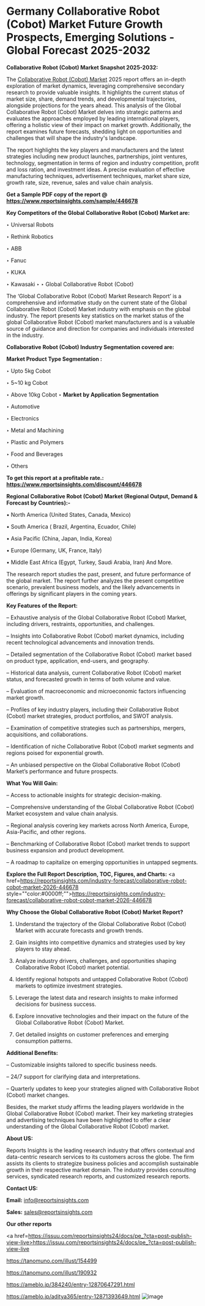 # Germany Collaborative Robot (Cobot) Market Future Growth Prospects, Emerging Solutions - Global Forecast 2025-2032

<strong>Collaborative Robot (Cobot) Market Snapshot 2025-2032:</strong>

The <a href=https://www.reportsinsights.com/sample/446678>Collaborative Robot (Cobot) Market</a> 2025 report offers an in-depth exploration of market dynamics, leveraging comprehensive secondary research to provide valuable insights. It highlights the current status of market size, share, demand trends, and developmental trajectories, alongside projections for the years ahead. This analysis of the Global Collaborative Robot (Cobot) Market delves into strategic patterns and evaluates the approaches employed by leading international players, offering a holistic view of their impact on market growth. Additionally, the report examines future forecasts, shedding light on opportunities and challenges that will shape the industry's landscape.

The report highlights the key players and manufacturers and the latest strategies including new product launches, partnerships, joint ventures, technology, segmentation in terms of region and industry competition, profit and loss ration, and investment ideas. A precise evaluation of effective manufacturing techniques, advertisement techniques, market share size, growth rate, size, revenue, sales and value chain analysis.

<strong>Get a Sample PDF copy of the report @ <a href=https://www.reportsinsights.com/sample/446678 style=color:#0000ff;>https://www.reportsinsights.com/sample/446678</a></strong>

<strong>Key Competitors of the Global Collaborative Robot (Cobot) Market are:</strong>

‣ Universal Robots

‣ Rethink Robotics

‣ ABB

‣ Fanuc

‣ KUKA

‣ Kawasaki
‣ 
‣ Global Collaborative Robot (Cobot)

The ‘Global Collaborative Robot (Cobot) Market Research Report’ is a comprehensive and informative study on the current state of the Global Collaborative Robot (Cobot) Market industry with emphasis on the global industry. The report presents key statistics on the market status of the global Collaborative Robot (Cobot) market manufacturers and is a valuable source of guidance and direction for companies and individuals interested in the industry.

<strong>Collaborative Robot (Cobot) Industry Segmentation covered are:</strong>

<strong>Market Product Type Segmentation :</strong>

‣ Upto 5kg Cobot

‣ 5~10 kg Cobot

‣ Above 10kg Cobot
‣ 
<strong>Market by Application Segmentation</strong>

‣ Automotive

‣ Electronics

‣ Metal and Machining

‣ Plastic and Polymers

‣ Food and Beverages

‣ Others

<strong>To get this report at a profitable rate.: <a href=https://www.reportsinsights.com/discount/446678 style=color:#0000ff;>https://www.reportsinsights.com/discount/446678</a></strong>

<strong>Regional Collaborative Robot (Cobot) Market (Regional Output, Demand &amp; Forecast by Countries):-</strong>

• North America (United States, Canada, Mexico)

• South America ( Brazil, Argentina, Ecuador, Chile)

• Asia Pacific (China, Japan, India, Korea)

• Europe (Germany, UK, France, Italy)

• Middle East Africa (Egypt, Turkey, Saudi Arabia, Iran) And More.

The research report studies the past, present, and future performance of the global market. The report further analyzes the present competitive scenario, prevalent business models, and the likely advancements in offerings by significant players in the coming years.

<strong>Key Features of the Report:</strong>

– Exhaustive analysis of the Global Collaborative Robot (Cobot) Market, including drivers, restraints, opportunities, and challenges.

– Insights into Collaborative Robot (Cobot) market dynamics, including recent technological advancements and innovation trends.

– Detailed segmentation of the Collaborative Robot (Cobot) market based on product type, application, end-users, and geography.

– Historical data analysis, current Collaborative Robot (Cobot) market status, and forecasted growth in terms of both volume and value.

– Evaluation of macroeconomic and microeconomic factors influencing market growth.

– Profiles of key industry players, including their Collaborative Robot (Cobot) market strategies, product portfolios, and SWOT analysis.

– Examination of competitive strategies such as partnerships, mergers, acquisitions, and collaborations.

– Identification of niche Collaborative Robot (Cobot) market segments and regions poised for exponential growth.

– An unbiased perspective on the Global Collaborative Robot (Cobot) Market’s performance and future prospects.

<strong>What You Will Gain:</strong>

– Access to actionable insights for strategic decision-making.

– Comprehensive understanding of the Global Collaborative Robot (Cobot) Market ecosystem and value chain analysis.

– Regional analysis covering key markets across North America, Europe, Asia-Pacific, and other regions.

– Benchmarking of Collaborative Robot (Cobot) market trends to support business expansion and product development.

– A roadmap to capitalize on emerging opportunities in untapped segments.

<strong>Explore the Full Report Description, TOC, Figures, and Charts:</strong>
<a href=https://reportsinsights.com/industry-forecast/collaborative-robot-cobot-market-2026-446678 style=""color:#0000ff;"">https://reportsinsights.com/industry-forecast/collaborative-robot-cobot-market-2026-446678</a>

<strong>Why Choose the Global Collaborative Robot (Cobot) Market Report?</strong>

1. Understand the trajectory of the Global Collaborative Robot (Cobot) Market with accurate forecasts and growth trends.

2. Gain insights into competitive dynamics and strategies used by key players to stay ahead.

3. Analyze industry drivers, challenges, and opportunities shaping Collaborative Robot (Cobot) market potential.

4. Identify regional hotspots and untapped Collaborative Robot (Cobot) markets to optimize investment strategies.

5. Leverage the latest data and research insights to make informed decisions for business success.

6. Explore innovative technologies and their impact on the future of the Global Collaborative Robot (Cobot) Market.

7. Get detailed insights on customer preferences and emerging consumption patterns.

<strong>Additional Benefits:</strong>

– Customizable insights tailored to specific business needs.

– 24/7 support for clarifying data and interpretations.

– Quarterly updates to keep your strategies aligned with Collaborative Robot (Cobot) market changes.

Besides, the market study affirms the leading players worldwide in the Global Collaborative Robot (Cobot) market. Their key marketing strategies and advertising techniques have been highlighted to offer a clear understanding of the Global Collaborative Robot (Cobot) market.

<strong><strong>About US</strong>:</strong>

Reports Insights is the leading research industry that offers contextual and data-centric research services to its customers across the globe. The firm assists its clients to strategize business policies and accomplish sustainable growth in their respective market domain. The industry provides consulting services, syndicated research reports, and customized research reports.

<strong>Contact US:</strong>

<p class=><b>Email:</b> <a href=mailto:info@reportsinsights.com>info@reportsinsights.com</a></p>
<p class=><b>Sales:</b> <a href=mailto:sales@reportsinsights.com>sales@reportsinsights.com</a></p>

<strong>Our other reports</strong>

<a href=https://issuu.com/reportsinsights24/docs/pe_?cta=post-publish-view-live>https://issuu.com/reportsinsights24/docs/pe_?cta=post-publish-view-live</a>

<a href=https://tanomuno.com/illust/154499>https://tanomuno.com/illust/154499</a>

<a href=https://tanomuno.com/illust/190932>https://tanomuno.com/illust/190932</a>

<a href=https://ameblo.jp/384240/entry-12870647291.html>https://ameblo.jp/384240/entry-12870647291.html</a>

<a href=https://ameblo.jp/aditya365/entry-12871393649.html>https://ameblo.jp/aditya365/entry-12871393649.html</a>
![image](https://github.com/user-attachments/assets/c892b22d-d09a-4464-ac5b-813b393eafb1)
